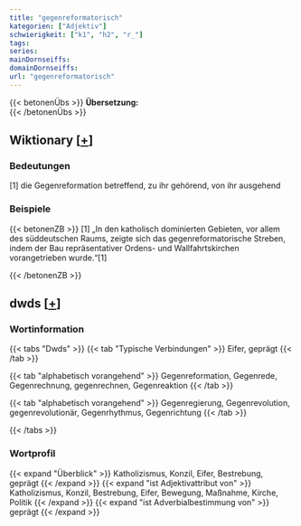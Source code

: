 ```yaml
---
title: "gegenreformatorisch"
kategorien: ["Adjektiv"]
schwierigkeit: ["k1", "h2", "r_"]
tags:
series:
mainDornseiffs:
domainDornseiffs:
url: "gegenreformatorisch"
---
```


{{< betonenÜbs >}}
**Übersetzung:**  
{{< /betonenÜbs >}}

## Wiktionary [[+](https://de.wiktionary.org/wiki/gegenreformatorisch)]

### Bedeutungen
[1] die Gegenreformation betreffend, zu ihr gehörend, von ihr ausgehend  

### Beispiele
{{< betonenZB >}}
[1] „In den katholisch dominierten Gebieten, vor allem des süddeutschen Raums, zeigte sich das gegenreformatorische Streben, indem der Bau repräsentativer Ordens- und Wallfahrtskirchen vorangetrieben wurde.“[1]  

{{< /betonenZB >}}


## dwds [[+](https://www.dwds.de/wb/gegenreformatorisch)]

### Wortinformation
{{< tabs "Dwds" >}}
{{< tab "Typische Verbindungen" >}}
Eifer, geprägt
{{< /tab >}}

{{< tab "alphabetisch vorangehend" >}}
Gegenreformation, Gegenrede, Gegenrechnung, gegenrechnen, Gegenreaktion
{{< /tab >}}

{{< tab "alphabetisch vorangehend" >}}
Gegenregierung, Gegenrevolution, gegenrevolutionär, Gegenrhythmus, Gegenrichtung
{{< /tab >}}

{{< /tabs >}}

### Wortprofil
{{< expand "Überblick" >}} Katholizismus, Konzil, Eifer, Bestrebung, geprägt {{< /expand >}}
{{< expand "ist Adjektivattribut von" >}} Katholizismus, Konzil, Bestrebung, Eifer, Bewegung, Maßnahme, Kirche, Politik {{< /expand >}}
{{< expand "ist Adverbialbestimmung von" >}} geprägt {{< /expand >}}

